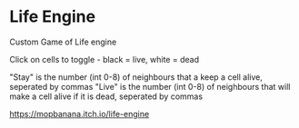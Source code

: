 # Life Engine
Custom Game of Life engine

Click on cells to toggle - black = live, white = dead

"Stay" is the number (int 0-8) of neighbours that a keep a cell alive, seperated by commas
"Live" is the number (int 0-8) of neighbours that will make a cell alive if it is dead, seperated by commas

https://mopbanana.itch.io/life-engine
